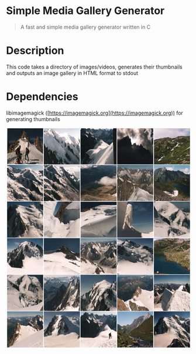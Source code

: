 # Simple Media Gallery Generator 
> A fast and simple media gallery generator written in C

# Description
This code takes a directory of images/videos, generates their thumbnails and outputs an image gallery in HTML format to stdout

# Dependencies
libimagemagick ([https://imagemagick.org](https://imagemagick.org)) for generating thumbnails 

![](screenshot.jpg)
